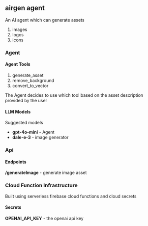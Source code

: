 ## airgen agent

An AI agent which can generate assets

1. images
2. logos
3. icons

### Agent

####  Agent Tools

1. generate_asset
2. remove_background
3. convert_to_vector

The Agent decides to use which tool based on the asset description provided by the user

#### LLM Models

Suggested models 

- **gpt-4o-mini** - Agent 
- **dale-e-3** - image generator

### Api

#### Endpoints

**/generateImage** - generate image asset

### Cloud Function Infrastructure

Built using serverless firebase cloud functions and cloud secrets

#### Secrets

**OPENAI_API_KEY** - the openai api key